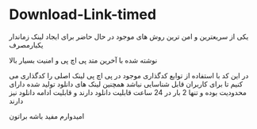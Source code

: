 # Download-Link-timed

یکی از سریعترین و امن ترین روش های موجود در حال حاضر برای ایجاد لینک زماندار یکبارمصرف

نوشته شده با آخرین متد پی اچ پی و امنیت بسیار بالا

در این کد با استفاده از توابع کدگذاری موجود در پی اچ پی لینک اصلی را کدگذاری می کنیم تا برای کاربران قابل شناسایی نباشد همچنین لینک های دانلود تولید شده دارای محدودیت بوده و تنها 2 بار در 24 ساعت قابلیت دانلود دارند و قابلیت ادامه دانلود نیز دارند

امیدوارم مفید باشه براتون
